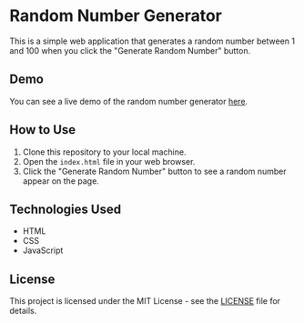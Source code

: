 # Random Number Generator

This is a simple web application that generates a random number between 1 and 100 when you click the "Generate Random Number" button.

## Demo

You can see a live demo of the random number generator [here](link-to-live-demo).

## How to Use

1. Clone this repository to your local machine.
2. Open the `index.html` file in your web browser.
3. Click the "Generate Random Number" button to see a random number appear on the page.

## Technologies Used

- HTML
- CSS
- JavaScript

## License

This project is licensed under the MIT License - see the [LICENSE](LICENSE) file for details.
